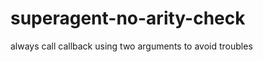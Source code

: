 superagent-no-arity-check
=========================

always call callback using two arguments to avoid troubles

